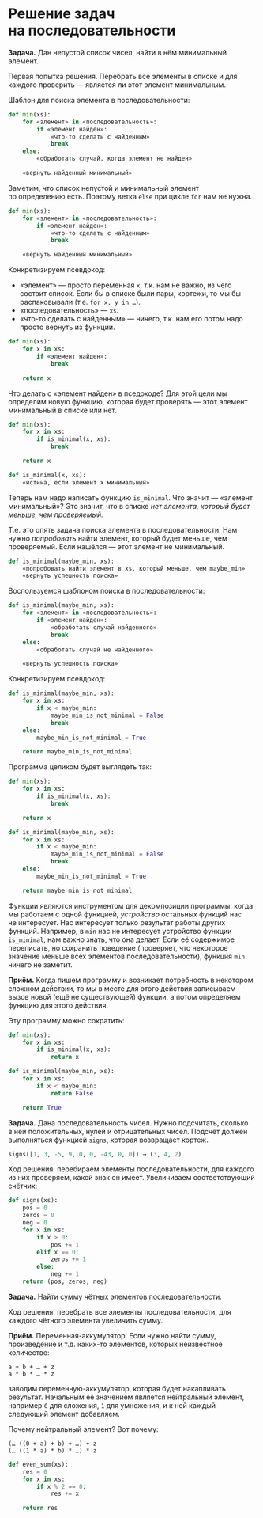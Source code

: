 Решение задач на последовательности
===================================

**Задача.** Дан непустой список чисел, найти в нём минимальный элемент.

Первая попытка решения. Перебрать все элементы в списке и для каждого
проверить — является ли этот элемент минимальным.

Шаблон для поиска элемента в последовательности:

```python
def min(xs):
    for «элемент» in «последовательность»:
        if «элемент найден»:
            «что-то сделать с найденным»
            break
    else:
        «обработать случай, когда элемент не найден»

    «вернуть найденный минимальный»
```

Заметим, что список непустой и минимальный элемент по определению есть.
Поэтому ветка `else` при цикле `for` нам не нужна.

```python
def min(xs):
    for «элемент» in «последовательность»:
        if «элемент найден»:
            «что-то сделать с найденным»
            break

    «вернуть найденный минимальный»
```

Конкретизируем псевдокод:

* «элемент» — просто переменная `x`, т.к. нам не важно, из чего состоит
  список. Если бы в списке были пары, кортежи, то мы бы распаковывали
  (т.е. `for x, y in …`).
* «последовательность» — `xs`.
* «что-то сделать с найденным» — ничего, т.к. нам его потом надо просто
  вернуть из функции.

```python
def min(xs):
    for x in xs:
        if «элемент найден»:
            break

    return x
```

Что делать с «элемент найден» в пседокоде? Для этой цели мы определим
новую функцию, которая будет проверять — этот элемент минимальный в списке
или нет.

```python
def min(xs):
    for x in xs:
        if is_minimal(x, xs):
            break

    return x

def is_minimal(x, xs):
    «истина, если элемент x минимальный»
```

Теперь нам надо написать функцию `is_minimal`. Что значит — «элемент минимальный»?
Это значит, что в списке _нет элемента, который будет меньше, чем проверяемый._

Т.е. это опять задача поиска элемента в последовательности. Нам нужно _попробовать_
найти элемент, который будет меньше, чем проверяемый. Если нашёлся — этот элемент
не минимальный.

```python
def is_minimal(maybe_min, xs):
    «попробовать найти элемент в xs, который меньше, чем maybe_min»
    «вернуть успешность поиска»
```

Воспользуемся шаблоном поиска в последовательности:

```python
def is_minimal(maybe_min, xs):
    for «элемент» in «последовательность»:
        if «элемент найден»:
            «обработать случай найденного»
            break
    else:
        «обработать случай не найденного»

    «вернуть успешность поиска»
```

Конкретизируем псевдокод:

```python
def is_minimal(maybe_min, xs):
    for x in xs:
        if x < maybe_min:
            maybe_min_is_not_minimal = False
            break
    else:
        maybe_min_is_not_minimal = True

    return maybe_min_is_not_minimal
```

Программа целиком будет выглядеть так:

```python
def min(xs):
    for x in xs:
        if is_minimal(x, xs):
            break

    return x

def is_minimal(maybe_min, xs):
    for x in xs:
        if x < maybe_min:
            maybe_min_is_not_minimal = False
            break
    else:
        maybe_min_is_not_minimal = True

    return maybe_min_is_not_minimal
```

Функции являются инструментом для декомпозиции программы: когда мы работаем
с одной функцией, _устройство_ остальных функций нас не интересует. Нас интересует
только результат работы других функций. Например, в `min` нас не интересует
устройство функции `is_minimal`, нам важно знать, что она делает. Если её содержимое
переписать, но сохранить поведение (проверяет, что некоторое значение меньше всех
элементов последовательности), функция `min` ничего не заметит.

**Приём.** Когда пишем программу и возникает потребность в некотором сложном
действии, то мы в месте для этого действия записываем вызов новой (ещё не существующей)
функции, а потом определяем функцию для этого действия.

Эту программу можно сократить:

```python
def min(xs):
    for x in xs:
        if is_minimal(x, xs):
            return x

def is_minimal(maybe_min, xs):
    for x in xs:
        if x < maybe_min:
            return False

    return True
```

**Задача.** Дана последовательность чисел. Нужно подсчитать, сколько в ней
положительных, нулей и отрицательных чисел. Подсчёт должен выполняться функцией
`signs`, которая возвращает кортеж.

```python
signs([1, 3, -5, 9, 0, 0, -43, 0, 0]) → (3, 4, 2)
```

Ход решения: перебираем элементы последовательности, для каждого из них проверяем,
какой знак он имеет. Увеличиваем соответствующий счётчик:

```python
def signs(xs):
    pos = 0
    zeros = 0
    neg = 0
    for x in xs:
        if x > 0:
            pos += 1
        elif x == 0:
            zeros += 1
        else:
            neg += 1
    return (pos, zeros, neg)
```

**Задача.** Найти сумму чётных элементов последовательности.

Ход решения: перебрать все элементы последовательности, для каждого чётного
элемента увеличить сумму.

**Приём.** Переменная-аккумулятор. Если нужно найти сумму, произведение и т.д.
каких-то элементов, которых неизвестное количество:

    a + b + … + z
    a * b * … * z

заводим переменную-аккумулятор, которая будет накапливать результат. Начальным
её значением является нейтральный элемент, например `0` для сложения, `1` для
умножения, и к ней каждый следующий элемент добавляем.

Почему нейтральный элемент? Вот почему:

    (… ((0 + a) + b) + …) + z
    (… ((1 * a) * b) * …) * z

```python
def even_sum(xs):
    res = 0
    for x in xs:
        if x % 2 == 0:
            res += x

    return res
```

